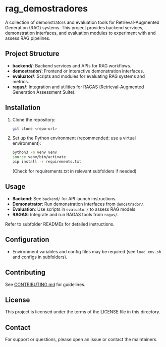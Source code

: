 # rag_demostradores

A collection of demonstrators and evaluation tools for Retrieval-Augmented Generation (RAG) systems. This project provides backend services, demonstration interfaces, and evaluation modules to experiment with and assess RAG pipelines.

## Project Structure

- **backend/**: Backend services and APIs for RAG workflows.
- **demostrador/**: Frontend or interactive demonstration interfaces.
- **evaluator/**: Scripts and modules for evaluating RAG systems and metrics.
- **ragas/**: Integration and utilities for RAGAS (Retrieval-Augmented Generation Assessment Suite).

## Installation

1. Clone the repository:
   ```bash
   git clone <repo-url>
   ```
2. Set up the Python environment (recommended: use a virtual environment):
   ```bash
   python3 -m venv venv
   source venv/bin/activate
   pip install -r requirements.txt
   ```
   (Check for requirements.txt in relevant subfolders if needed)

## Usage

- **Backend**: See `backend/` for API launch instructions.
- **Demonstrator**: Run demonstration interfaces from `demostrador/`.
- **Evaluation**: Use scripts in `evaluator/` to assess RAG models.
- **RAGAS**: Integrate and run RAGAS tools from `ragas/`.

Refer to subfolder READMEs for detailed instructions.

## Configuration

- Environment variables and config files may be required (see `load_env.sh` and configs in subfolders).

## Contributing

See [CONTRIBUTING.md](../mergekit/CONTRIBUTING.md) for guidelines.

## License

This project is licensed under the terms of the LICENSE file in this directory.

## Contact

For support or questions, please open an issue or contact the maintainers.
